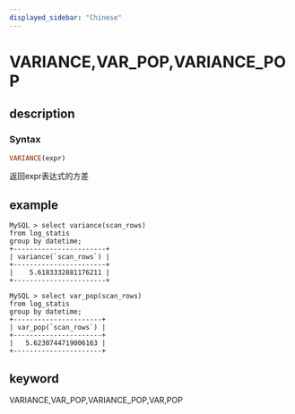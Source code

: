 ```yaml
---
displayed_sidebar: "Chinese"
---
```



# VARIANCE,VAR_POP,VARIANCE_POP

## description

### Syntax

```Haskell
VARIANCE(expr)
```

返回expr表达式的方差

## example

```plain text
MySQL > select variance(scan_rows)
from log_statis
group by datetime;
+-----------------------+
| variance(`scan_rows`) |
+-----------------------+
|    5.6183332881176211 |
+-----------------------+

MySQL > select var_pop(scan_rows)
from log_statis
group by datetime;
+----------------------+
| var_pop(`scan_rows`) |
+----------------------+
|   5.6230744719006163 |
+----------------------+
```

## keyword

VARIANCE,VAR_POP,VARIANCE_POP,VAR,POP
